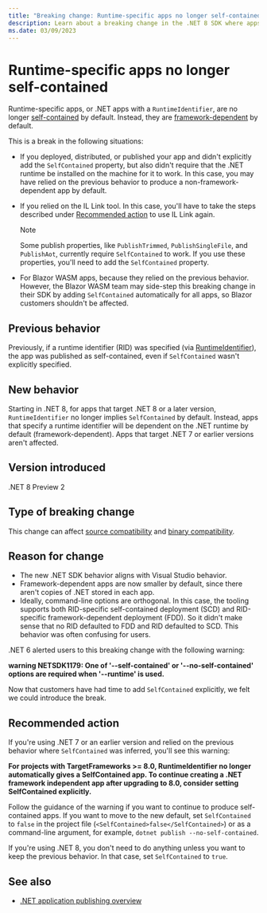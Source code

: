 ```yaml
---
title: "Breaking change: Runtime-specific apps no longer self-contained"
description: Learn about a breaking change in the .NET 8 SDK where apps that specify a runtime identifier are no longer self-contained by default.
ms.date: 03/09/2023
---
```

# Runtime-specific apps no longer self-contained

Runtime-specific apps, or .NET apps with a `RuntimeIdentifier`, are no longer [self-contained](../../../deploying/index.md#publish-self-contained) by default. Instead, they are [framework-dependent](../../../deploying/index.md#publish-framework-dependent) by default.

This is a break in the following situations:

- If you deployed, distributed, or published your app and didn't explicitly add the `SelfContained` property, but also didn't require that the .NET runtime be installed on the machine for it to work. In this case, you may have relied on the previous behavior to produce a non-framework-dependent app by default.

- If you relied on the IL Link tool. In this case, you'll have to take the steps described under [Recommended action](#recommended-action) to use IL Link again.

  > [!NOTE]
  > Some publish properties, like `PublishTrimmed`, `PublishSingleFile`, and `PublishAot`, currently require `SelfContained` to work. If you use these properties, you'll need to add the `SelfContained` property.

- For Blazor WASM apps, because they relied on the previous behavior. However, the Blazor WASM team may side-step this breaking change in their SDK by adding `SelfContained` automatically for all apps, so Blazor customers shouldn't be affected.

## Previous behavior

Previously, if a runtime identifier (RID) was specified (via [RuntimeIdentifier](../../../project-sdk/msbuild-props.md#runtimeidentifier)), the app was published as self-contained, even if `SelfContained` wasn't explicitly specified.

## New behavior

Starting in .NET 8, for apps that target .NET 8 or a later version, `RuntimeIdentifier` no longer implies `SelfContained` by default. Instead, apps that specify a runtime identifier will be dependent on the .NET runtime by default (framework-dependent). Apps that target .NET 7 or earlier versions aren't affected.

## Version introduced

.NET 8 Preview 2

## Type of breaking change

This change can affect [source compatibility](../../categories.md#source-compatibility) and [binary compatibility](../../categories.md#binary-compatibility).

## Reason for change

- The new .NET SDK behavior aligns with Visual Studio behavior.
- Framework-dependent apps are now smaller by default, since there aren't copies of .NET stored in each app.
- Ideally, command-line options are orthogonal. In this case, the tooling supports both RID-specific self-contained deployment (SCD) and RID-specific framework-dependent deployment (FDD). So it didn't make sense that no RID defaulted to FDD and RID defaulted to SCD. This behavior was often confusing for users.

.NET 6 alerted users to this breaking change with the following warning:

**warning NETSDK1179: One of '--self-contained' or '--no-self-contained' options are required when '--runtime' is used.**

Now that customers have had time to add `SelfContained` explicitly, we felt we could introduce the break.

## Recommended action

If you're using .NET 7 or an earlier version and relied on the previous behavior where `SelfContained` was inferred, you'll see this warning:

**For projects with TargetFrameworks >= 8.0, RuntimeIdentifier no longer automatically gives a SelfContained app. To continue creating a .NET framework independent app after upgrading to 8.0, consider setting SelfContained explicitly.**

Follow the guidance of the warning if you want to continue to produce self-contained apps. If you want to move to the new default, set `SelfContained` to `false` in the project file (`<SelfContained>false</SelfContained>`) or as a command-line argument, for example, `dotnet publish --no-self-contained`.

If you're using .NET 8, you don't need to do anything unless you want to keep the previous behavior. In that case, set `SelfContained` to `true`.

## See also

- [.NET application publishing overview](../../../deploying/index.md)
